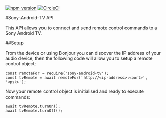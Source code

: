 [![npm version](https://badge.fury.io/js/sony-android-tv.svg)](https://badge.fury.io/js/sony-audio) [![CircleCI](https://circleci.com/gh/jozefdransfield/sony-android-tv.svg?style=svg)](https://circleci.com/gh/jozefdransfield/sony-android-tv) 

#Sony-Android-TV API

This API allows you to connect and send remote control commands to a Sony Android TV.

##Setup

From the device or using Bonjour you can discover the IP address of your audio device, then the following code will allow you to setup a remote control object;

    const remoteFor = require('sony-android-tv');
    const tvRemote = await remoteFor('http://<ip-address>:<port>', '<psk>');
    
   
Now your remote control object is initialised and ready to execute commands:

    await tvRemote.turnOn();
    await tvRemote.turnOff();

